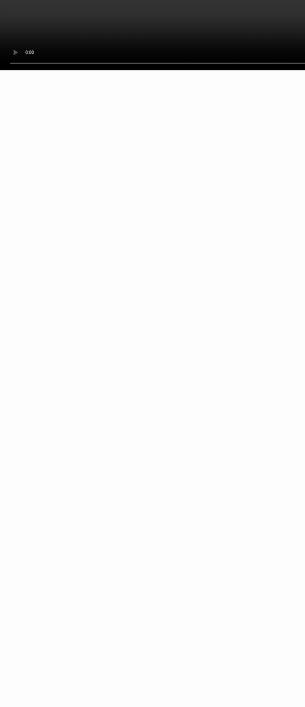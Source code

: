 <h1 class="floating">Ricing</h1>

<div class="floating info top-30">
    <strong>Ricing</strong> - готовка риса<br>
 <strong><i>Сленговое</i></strong> - глубокая кастомизация под себя
</div>

<v-click>
    <div class="floating top-60">
        <strong>r/unixporn</strong> - пост на reddit где люди делятся друг с другом своими результатами райсинга
    </div>
</v-click>
<video loop autoplay src="/ricing/m2-res_480p.mp4" />


<style>
video {
    position: absolute;
    width: 100vh;
    inset: 0;
}


.info {
    padding-left: 1rem;
    border-left: 3px solid var(--cyan);
    font-size: 30px;
}
</style>

---
layout: image
image: /ricing/7fcf6711c8ae6192c01ff0d60bf67216.png
---

---
layout: image
image: /ricing/16b3dd673f581f021ce2ccbd705d09cf.png
---

---
layout: image
image: /ricing/246a81b266d0b9ba7f83349758ab89b8.png
---

<p class="floating bottom-10 right-4">Without floating window</p>

---
layout: image
image: /ricing/macos-ricing-link.avif
---

<p class="floating bottom-10 right-4">Macos ricing</p>

---
layout: image
image: /ricing/windows-ricing.webp
---
<p class="floating bottom-10 right-4">Windows ricing</p>

---

<h1 class="grid-col-span-2">Ricing (примеры)</h1>

<img  src="/ricing/7fcf6711c8ae6192c01ff0d60bf67216.png"/>
<img src="/ricing/16b3dd673f581f021ce2ccbd705d09cf.png"/>
<img src="/ricing/246a81b266d0b9ba7f83349758ab89b8.png"/>
<img src="/ricing/windows-ricing.webp"/>

<style>
img {
    margin: auto;
    height: 100%;
}
.grid {
    grid-template-rows: 20px  180px 180px;
}
</style>
